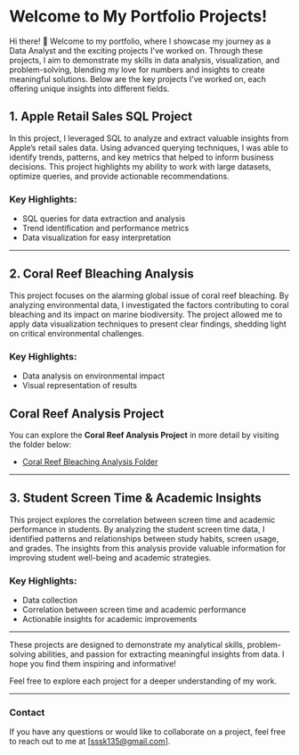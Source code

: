 
# Welcome to My Portfolio Projects!

Hi there! 👋 Welcome to my portfolio, where I showcase my journey as a Data Analyst and the exciting projects I've worked on.  Through these projects, I aim to demonstrate my skills in data analysis, visualization, and problem-solving, blending my love for numbers and insights to create meaningful solutions. Below are the key projects I’ve worked on, each offering unique insights into different fields.

## 1. Apple Retail Sales SQL Project

In this project, I leveraged SQL to analyze and extract valuable insights from Apple’s retail sales data. Using advanced querying techniques, I was able to identify trends, patterns, and key metrics that helped to inform business decisions. This project highlights my ability to work with large datasets, optimize queries, and provide actionable recommendations.

### Key Highlights:
- SQL queries for data extraction and analysis
- Trend identification and performance metrics
- Data visualization for easy interpretation

---

## 2. Coral Reef Bleaching Analysis

This project focuses on the alarming global issue of coral reef bleaching. By analyzing environmental data, I investigated the factors contributing to coral bleaching and its impact on marine biodiversity. The project allowed me to apply data visualization techniques to present clear findings, shedding light on critical environmental challenges.

### Key Highlights:
- Data analysis on environmental impact
- Visual representation of results
## Coral Reef Analysis Project

You can explore the **Coral Reef Analysis Project** in more detail by visiting the folder below:

- [Coral Reef Bleaching Analysis Folder](Coral%20Reef%20Bleaching%20Analysis%20/)

---

## 3. Student Screen Time & Academic Insights

This project explores the correlation between screen time and academic performance in students. By analyzing the student screen time data, I identified patterns and relationships between study habits, screen usage, and grades. The insights from this analysis provide valuable information for improving student well-being and academic strategies.

### Key Highlights:
- Data collection 
- Correlation between screen time and academic performance
- Actionable insights for academic improvements

---

These projects are designed to demonstrate my analytical skills, problem-solving abilities, and passion for extracting meaningful insights from data. I hope you find them inspiring and informative!

Feel free to explore each project for a deeper understanding of my work. 

---
### Contact

If you have any questions or would like to collaborate on a project, feel free to reach out to me at [sssk135@gmail.com].
